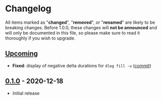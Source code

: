 # Changelog

All items marked as "**changed**", "**removed**", or "**renamed**" are likely to
be breaking changes. Before 1.0.0, these changes will **not be announced** and
will only be documented in this file, so please make sure to read it thoroughly
if you wish to upgrade.

## [Upcoming](https://github.com/cengels/dlog/compare/v0.1.0...HEAD)

- **Fixed**: display of negative delta durations for `dlog fill -u`
  ([commit](https://github.com/cengels/dlog/commit/feffdcfc9e21ef942d4acf472de515b56cd0a908))

## [0.1.0](https://github.com/cengels/dlog/releases/tag/v0.1.0) - 2020-12-18

- Initial release

